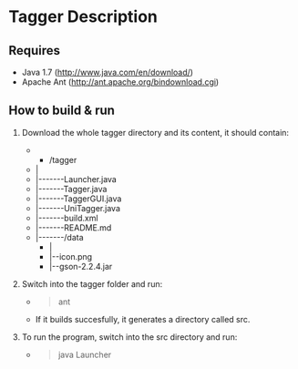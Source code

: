 Tagger Description
====================

Requires
---------------------
+	Java 1.7  (http://www.java.com/en/download/)
+	Apache Ant (http://ant.apache.org/bindownload.cgi)

How to build & run
---------------------
1. Download the whole tagger directory and its content, it should contain:
	* + /tagger
	* |
	* |-------Launcher.java
	* |-------Tagger.java
	* |-------TaggerGUI.java
	* |-------UniTagger.java
	* |-------build.xml
	* |-------README.md
	* |-------/data
		*   |
		* 	|--icon.png
		* 	|--gson-2.2.4.jar
	
2. Switch into the tagger folder and run:
	- > ant
	* If it builds succesfully, it generates a directory called src.
	
3. To run the program, switch into the src directory and run:
   * > java Launcher
